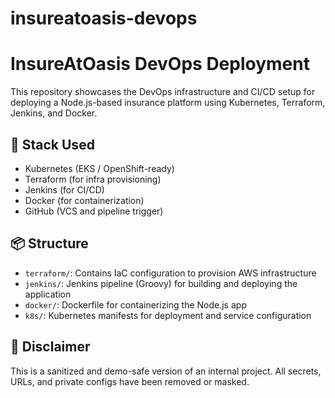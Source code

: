 # insureatoasis-devops
# InsureAtOasis DevOps Deployment

This repository showcases the DevOps infrastructure and CI/CD setup for deploying a Node.js-based insurance platform using Kubernetes, Terraform, Jenkins, and Docker.

## 🚀 Stack Used

- Kubernetes (EKS / OpenShift-ready)
- Terraform (for infra provisioning)
- Jenkins (for CI/CD)
- Docker (for containerization)
- GitHub (VCS and pipeline trigger)

## 📦 Structure

- `terraform/`: Contains IaC configuration to provision AWS infrastructure
- `jenkins/`: Jenkins pipeline (Groovy) for building and deploying the application
- `docker/`: Dockerfile for containerizing the Node.js app
- `k8s/`: Kubernetes manifests for deployment and service configuration

## 🔐 Disclaimer

This is a sanitized and demo-safe version of an internal project. All secrets, URLs, and private configs have been removed or masked.
